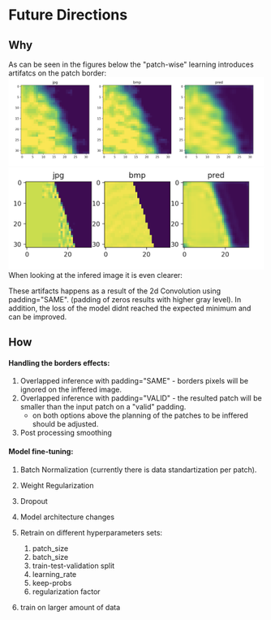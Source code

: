 # Future Directions

## Why
As can be seen in the figures below the "patch-wise" learning introduces artifatcs on the patch border:
![Alt text](Fig03_step1000_loss0019.png?raw=true "Title")	
![Alt text](Fig05_step1000_loss0019.png?raw=true "Title")	
When looking at the infered image it is even clearer:

These artifacts happens as a result of the 2d Convolution using padding="SAME". (padding of zeros results with higher gray level).
In addition, the loss of the model didnt reached the expected minimum and can be improved.

## How

#### Handling the borders effects:
  1. Overlapped inference with padding="SAME" - borders pixels will be ignored on the inffered image.
  2. Overlapped inference with padding="VALID" - the resulted patch will be smaller than the input patch on a "valid" padding.
     * on both options above the planning of the patches to be inffered should be adjusted.
  3. Post processing smoothing

#### Model fine-tuning:
1. Batch Normalization (currently there is data standartization per patch).
2. Weight Regularization
3. Dropout
4. Model architecture changes
5. Retrain on different hyperparameters sets:

      1. patch_size
      2. batch_size
      3. train-test-validation split
      4. learning_rate
      5. keep-probs
      6. regularization factor

6. train on larger amount of data
  
